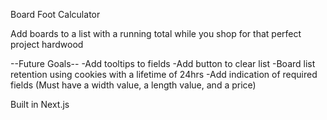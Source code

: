 Board Foot Calculator

Add boards to a list with a running total while you shop for that perfect project hardwood

--Future Goals--
-Add tooltips to fields
-Add button to clear list
-Board list retention using cookies with a lifetime of 24hrs
-Add indication of required fields (Must have a width value, a length value, and a price)


Built in Next.js